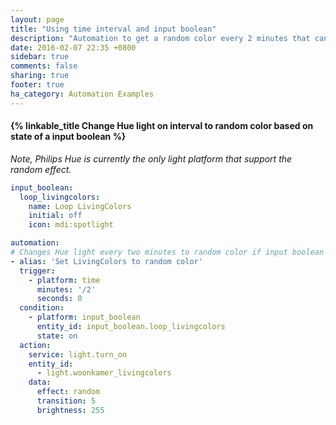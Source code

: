 ```yaml
---
layout: page
title: "Using time interval and input boolean"
description: "Automation to get a random color every 2 minutes that can be turned on/off."
date: 2016-02-07 22:35 +0800
sidebar: true
comments: false
sharing: true
footer: true
ha_category: Automation Examples
---
```


#### {% linkable_title Change Hue light on interval to random color based on state of a input boolean  %}

_Note, Philips Hue is currently the only light platform that support the random effect._

```yaml
input_boolean:
  loop_livingcolors:
    name: Loop LivingColors
    initial: off
    icon: mdi:spotlight

automation:
# Changes Hue light every two minutes to random color if input boolean is set to on
- alias: 'Set LivingColors to random color'
  trigger:
    - platform: time
      minutes: '/2'
      seconds: 0
  condition:
    - platform: input_boolean
      entity_id: input_boolean.loop_livingcolors
      state: on
  action:
    service: light.turn_on
    entity_id:
      - light.woonkamer_livingcolors
    data:
      effect: random
      transition: 5
      brightness: 255
```

